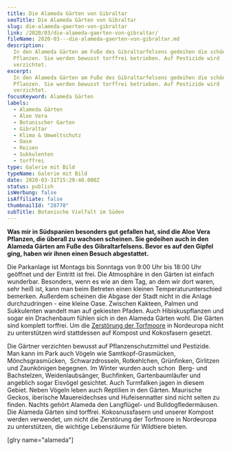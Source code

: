```yaml
---
title: Die Alameda Gärten von Gibraltar
seoTitle: Die Alameda Gärten von Gibraltar
slug: die-alameda-gaerten-von-gibraltar
link: /2020/03/die-alameda-gaerten-von-gibraltar/
fileName: 2020-03---die-alameda-gaerten-von-gibraltar.md
description:
  In den Alameda Gärten am Fuße des Gibraltarfelsens gedeihen die schönsten
  Pflanzen. Sie werden bewusst torffrei betrieben. Auf Pestizide wird
  verzichtet.
excerpt:
  In den Alameda Gärten am Fuße des Gibraltarfelsens gedeihen die schönsten
  Pflanzen. Sie werden bewusst torffrei betrieben. Auf Pestizide wird
  verzichtet.
focusKeyword: Alameda Gärten
labels:
  - Alameda Gärten
  - Aloe Vera
  - Botanischer Garten
  - Gibraltar
  - Klima & Umweltschutz
  - Oase
  - Reisen
  - Sukkulenten
  - torffrei
type: Galerie mit Bild
typeName: Galerie mit Bild
date: 2020-03-31T15:29:48.000Z
status: publish
isWerbung: false
isAffiliate: false
thumbnailId: "28770"
subTitle: Botanische Vielfalt im Süden
---
```


<strong>Was mir in Südspanien besonders gut gefallen hat, sind die Aloe Vera
Pflanzen, die überall zu wachsen scheinen. Sie gedeihen auch in den Alameda
Gärten am Fuße des Gibraltarfelsens. Bevor es auf den Gipfel ging, haben wir
ihnen einen Besuch abgestattet.</strong>

Die Parkanlage ist Montags bis Sonntags von 9:00 Uhr bis 18:00 Uhr geöffnet und
der Eintritt ist frei. Die Atmosphäre in den Gärten ist einfach wunderbar.
Besonders, wenn es wie an dem Tag, an dem wir dort waren, sehr heiß ist, kann
man beim Betreten einen kleinen Temperaturunterschied bemerken. Außerdem
scheinen die Abgase der Stadt nicht in die Anlage durchzudringen - eine kleine
Oase. Zwischen Kakteen, Palmen und Sukkulenten wandelt man auf gekiesten Pfaden.
Auch Hibiskuspflanzen und sogar ein Drachenbaum fühlen sich in den Alameda
Gärten wohl. Die Gärten sind komplett torffrei. Um die
<a href="http://cardamonchai.com/2019/01/koenigsmoor-moorfutures/">Zerstörung
der Torfmoore</a> in Nordeuropa nicht zu unterstützen wird stattdessen auf
Kompost und Kokosfasern gesetzt.

Die Gärtner verzichten bewusst auf Pflanzenschutzmittel und Pestizide. Man kann
im Park auch Vögeln wie Samtkopf-Grasmücken, Mönchsgrasmücken,  Schwarzdrosseln,
Rotkehlchen, Grünfinken, Girlitzen und Zaunkönigen begegnen. Im Winter wurden
auch schon  Berg- und Bachstelzen, Weidenlaubsänger, Buchfinken,
Gartenbaumläufer und angeblich sogar Eisvögel gesichtet. Auch Turmfalken jagen
in diesem Gebiet. Neben Vögeln leben auch Reptilien in den Gärten. Maurische
Geckos, iberische Mauereidechses und Hufeisennatter sind nicht selten zu finden.
Nachts gehört Alameda den Langflügel- und Bulldogfledermäusen. Die Alameda
Gärten sind torffrei. Kokosnussfasern und unserer Kompost werden verwendet, um
nicht die Zerstörung der Torfmoore in Nordeuropa zu unterstützen, die wichtige
Lebensräume für Wildtiere bieten.

[glry name="alameda"]
